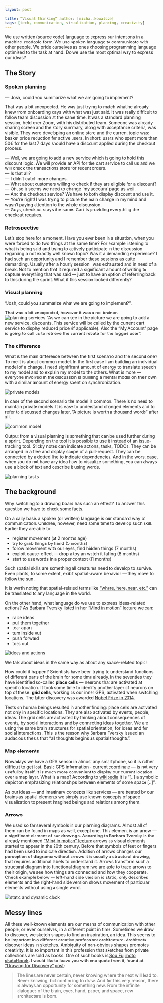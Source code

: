 ```yaml
---
layout: post

title: “Visual thinking” author: [michal.kowalcze]
tags: [tech, communication, visualization, planning, creativity]
---
```


We use written (source code) language to express our intentions in a machine-readable form. We use spoken language to
communicate with other people. We pride ourselves as ones choosing programming language optimized to the task at hand.
Do we use the most optimal way to express our ideas?

## The Story

### Spoken planning

— Josh, could you summarize what we are going to implement?

That was a bit unexpected. He was just trying to match what he already knew from onboarding days with what was just
said. It was really difficult to follow team discussion at the same time. It was a standard planning session, held over
Zoom, with his distributed team. Someone was already sharing screen and the story summary, along with acceptance
criteria, was visible. They were developing an online store and the current topic was: basket price reduction for active
users. In short: users who spent more than 50€ for the last 7 days should have a discount applied during the checkout
process.

— Well, we are going to add a new service which is going to hold this discount logic. We will provide an API for the
cart service to call us and we will check the transactions store for recent orders.<br/>
— Is that all?<br/>
— I didn’t catch more changes.<br/>
— What about customers willing to check if they are eligible for a discount?<br/>
— Oh, so it seems we need to change ‘my account’ page as well.<br/>
— And the checkout service? We have to both display discount and use it.<br/>
— You’re right! I was trying to picture the main change in my mind and wasn’t paying attention to the whole
discussion.<br/>
— Guys, checkout stays the same. Cart is providing everything the checkout requires.

### Retrospective

Let’s stop here for a moment. Have you ever been in a situation, when you were forced to do two things at the same time?
For example listening to what is being said and trying to actively participate in the discussion regarding a not exactly
well known topic? Was it a demanding experience? I had such an opportunity and I remember these sessions as quite
demanding. Usually after a hourly session I was exhausted and in need of a break. Not to mention that it required a
significant amount of writing to capture everything that was said — just to have an option of referring back to this
during the sprint. What if this session looked differently?

### Visual planning

“Josh, could you summarize what we are going to implement?”.

That was a bit unexpected, however it was a no-brainer.
![planning services](/img/articles/2022-02-03-visual-thinking/planning_services.png)
“As we can see in the picture we are going to add a new service, discounts. This service will be called by the current
cart service to display reduced price (if applicable). Also the “My Account” page is going to call us to retrieve the
current rebate for the logged user”.

### The difference

What is the main difference between the first scenario and the second one? To me it is about common model. In the first
case I am building an individual model of a change. I need significant amount of energy to translate speech to my model
and to explain my model to the others. What is more — everyone involved in the discussion is building a mental model on
their own with a similar amount of energy spent on synchronization.

![private models](/img/articles/2022-02-03-visual-thinking/private_models.png)

In case of the second scenario the model is common. There is no need to maintain private models. It is easy to
understand changed elements and to refer to discussed changes later. “A picture is worth a thousand words” after all.

![common model](/img/articles/2022-02-03-visual-thinking/common_model.png)

Output from a visual planning is something that can be used further during a sprint. Depending on the tool it is
possible to use it instead of an issue-tracking tool. Sticky notes can indicate actions, tasks, TODOs. They can be
arranged in a tree and display scope of a pull-request. They can be connected by a dotted line to indicate dependencies.
And in the worst case, when you do not have any idea how to visualize something, you can always use a block of text and
describe it using words.

![planning tasks](/img/articles/2022-02-03-visual-thinking/planning_tasks.png)

## The background

Why switching to a drawing board has such an effect? To answer this question we have to check some facts.

On a daily basis a spoken (or written) language is our standard way of communication. Children, however, need some time
to develop such skill. Earlier they are able to:

* register movement (at 2 months age)
* try to grab things by hand (5 months)
* follow movement with our eyes, find hidden things (7 months)
* exploit cause-effect — drop a toy an watch it falling (8 months)
* start to use words in a proper context (11 months)

Such spatial skills are something all creatures need to develop to survive. Even plants, to some extent, exibit
spatial-aware behavior — they move to follow the sun.

It is worth noting that spatial-related terms
like [“where, here, near, etc.”](https://en.wikipedia.org/wiki/Natural_semantic_metalanguage)
can be translated to any language in the world.

On the other hand, what language do we use to express ideas-related actions? As Barbara Tversky listed in her
[“Mind in motion”](https://www.youtube.com/watch?v=gmc4wEL2aPQ) lecture we can:

* raise ideas
* pull them together
* tear apart
* turn inside out
* push forward
* toss out

![ideas and actions](/img/articles/2022-02-03-visual-thinking/ideas_and_actions.png)

We talk about ideas in the same way as about any space-related topic!

How could it happen? Scientists have been trying to understand functions of different parts of the brain for some time
already. In the seventies they have identified so-called **place cells** — neurons that are activated at specific
location. It took some time to identify another layer of neurons on top of these: **grid cells**, working as our inner
GPS, activated when switching locations. The latter discovery was
awarded [Nobel Prize in 2014](https://www.nobelprize.org/prizes/medicine/2014/press-release/).

Tests on human beings resulted in another finding: place cells are activated not only in specific locations. They are
also activated by events, people, ideas. The grid cells are activated by thinking about consequences of events, by
social interactions and by connecting ideas together. We are using the same brain structures for spatial orientation,
for ideas and for social interactions. This is the reason why Barbara Tversky issued an audacious thesis that “all
thoughts begins as spatial thoughts”.

### Map elements

Nowadays we have a GPS sensor in almost any smartphone, so it is rather difficult to get lost. Basic GPS information -
current coordinate — is not very useful by itself. It is much more convenient to display our current location over a map
layer. What is a map? According to [wikipedia](https://en.wikipedia.org/wiki/Map) it is “[..] a symbolic depiction
emphasizing relationships between elements of some space [..]”.

As our ideas — and imaginary concepts like services — are treated by our brains as spatial elements we simply use known
concepts of space visualization to present imagined beings and relations among them.

### Arrows

We used so far several symbols in our planning diagrams. Almost all of them can be found in maps as well, except one.
This element is an arrow — a significant element of our drawings. According to Barbara Tversky in the already
mentioned [“Mind in motion” lecture](https://www.youtube.com/watch?v=gmc4wEL2aPQ)
arrows as visual elements started to appear in the 20th century. Before that symbols of feet or fingers had been used to
indicate direction. Addition of arrows changes our perception of diagrams: without arrows it is usually a structural
drawing, that requires additional labels to understand it. Arrows transform such a structural diagram into functional
diagram: we are able to trace arrows to their origin, we see how things are connected and how they cooperate. Check
example below — left-hand side version is static, only describes elements and the right-hand side version shows movement
of particular elements without using a single word.

![static and dynamic clock](/img/articles/2022-02-03-visual-thinking/clock.png)

## Messy lines

All these well-known elements are our means of communication with other people, or even ourselves, in a different point
in time. Sometimes we draw to discover, we sketch shapes to find an inspiration, an idea. This seems to be important in
a different creative profession: architecture. Architects discover ideas in sketches. Ambiguity of non-obvious shapes
promotes creativity. It is so important in this profession that sketches from private collections are sold as books. One
of such books
is [Sou Fujimoto sketchbook](https://www.designboom.com/architecture/sou-fujimoto-sketchbook-lars-muller-publishers/). I
would like to leave you with one quote from it, found
at [“Drawing for Discovery” post](https://colorandstory.medium.com/drawing-for-discovery-7e47ae6943da):

> The lines are never certain, never knowing where the next will lead to. Never knowing, but continuing to draw.
> And for this very reason, there is always an opportunity for something new. From the infinite dialogues of the brain,
> eyes, hand, paper, and space, new architecture is born.
